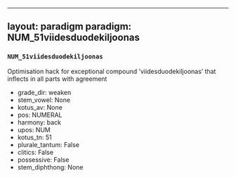 
---
layout: paradigm
paradigm: NUM_51viidesduodekiljoonas
---
### ` NUM_51viidesduodekiljoonas `

Optimisation hack for exceptional compound ’viidesduodekiljoonas’ that inflects in all parts with agreement
* grade_dir: weaken
* stem_vowel: None
* kotus_av: None
* pos: NUMERAL
* harmony: back
* upos: NUM
* kotus_tn: 51
* plurale_tantum: False
* clitics: False
* possessive: False
* stem_diphthong: None

